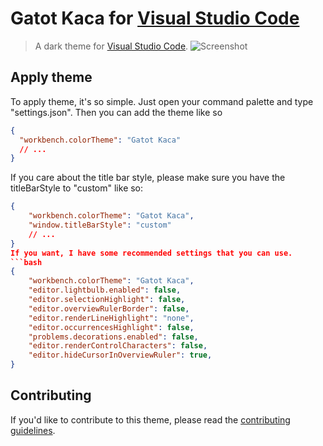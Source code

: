 # Gatot Kaca for [Visual Studio Code](http://code.visualstudio.com)

> A dark theme for [Visual Studio Code](http://code.visualstudio.com).
> ![Screenshot](https://github.com/hafizhmaulanay/gatot-kaca-theme/blob/81c979bd4794259f74667ae8d70bf6d92b4c5eb5/screenshoot.png)

## Apply theme

To apply theme, it's so simple. Just open your command palette and type "settings.json". Then you can add the theme like so

```json
{
  "workbench.colorTheme": "Gatot Kaca"
  // ...
}
```

If you care about the title bar style, please make sure you have the titleBarStyle to "custom" like so:

````json
{
    "workbench.colorTheme": "Gatot Kaca",
    "window.titleBarStyle": "custom"
    // ...
}
If you want, I have some recommended settings that you can use.
```bash
{
    "workbench.colorTheme": "Gatot Kaca",
    "editor.lightbulb.enabled": false,
    "editor.selectionHighlight": false,
    "editor.overviewRulerBorder": false,
    "editor.renderLineHighlight": "none",
    "editor.occurrencesHighlight": false,
    "problems.decorations.enabled": false,
    "editor.renderControlCharacters": false,
    "editor.hideCursorInOverviewRuler": true,
}
````

## Contributing

If you'd like to contribute to this theme, please read the [contributing guidelines](./.github/CONTRIBUTING.md).

